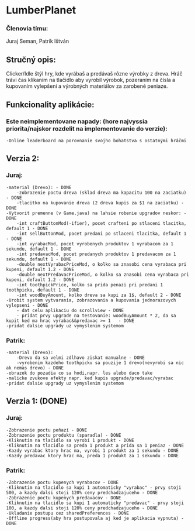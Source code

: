 # LumberPlanet
### Členovia tímu: 
Juraj Seman, Patrik Ištván

## Stručný opis: 
Clicker/Idle štýl hry, kde vyrábaš a predávaš rôzne výrobky z dreva. Hráč trávi čas klikaním na tlačidlo aby vyrobil výrobok, pozeraním na čísla a kupovaním vylepšení a výrobných materiálov za zarobené peniaze.

## Funkcionality aplikácie:
### Este neimplementovane napady: (hore najvyssia priorita/najskor rozdelit na implementovanie do verzie):
    -Online leaderboard na porovnanie svojho bohatstva s ostatnými hráčmi
    
## Verzia 2:
### Juraj:
    -material (Drevo): - DONE
        -zobrazenie poctu dreva (sklad dreva ma kapacitu 100 na zaciatku) - DONE
        -tlacitko na kupovanie dreva (2 dreva kupis za $1 na zaciatku) - DONE
    -Vytvorit premenne (v Game.java) na lahsie robenie upgradov neskor: - DONE
        -int craftButtonMod(-ifier), pocet crafteni po stlaceni tlacitka, default 1 - DONE
        -int sellButtonMod, pocet predani po stlaceni tlacitka, default 1 - DONE
        -int vyrabacMod, pocet vyrobenych produktov 1 vyrabacom za 1 sekundu, default 1 - DONE
        -int predavacMod, pocet predanych produktov 1 predavacom za 1 sekundu, default 1 - DONE
        -double nextVyrabacPriceMod, o kolko sa znasobi cena vyrabaca pri kupeni, default 1.2 - DONE
        -double nextPredavacPriceMod, o kolko sa znasobi cena vyrabaca pri kupeni, default 1.2 - DONE
        -int toothpickPrice, kolko sa prida penazi pri predani 1 toothpicku, default 1 - DONE
        -int woodBuyAmount, kolko dreva sa kupi za 1$, default 2 - DONE
    -Urobit system vytvarania, zobrazovania a kupovania jednorazovych vylepseni - DONE
        - dat celu aplikaciu do scrollview - DONE
        - pridat prvy upgrade na testovanie: woodBuyAmount * 2, da sa kupit ked ma hrac vyrabac&&predavac >= 1   - DONE
    -pridat dalsie upgrady uz vymyslenim systemom
### Patrik:
    -material (Drevo):
        -Drevo da sa velmi zdlhavo ziskat manualne - DONE
        -vyrobenim kazdeho toothpicku sa pouzije 1 drevo(nevyrobi sa nic ak nemas drevo) - DONE
    -obrazok do pozadia co sa hodi,napr. les alebo daco take
    -malicke zvukove efekty napr. ked kupis upgrade/predavac/vyrabac
    -pridat dalsie upgrady uz vymyslenim systemom
    
## Verzia 1: (DONE)
### Juraj:
    -Zobrazenie poctu peňazí - DONE
    -Zobrazenie poctu produktu (sparadla) - DONE
    -Kliknutím na tlačidlo sa vyrobí 1 produkt - DONE
    -Kliknutim na tlacidlo sa preda 1 produkt a prida sa 1 peniaz - DONE
    -Kazdy vyrabac ktory hrac ma, vyrobi 1 produkt za 1 sekundu - DONE
    -Kazdy predavac ktory hrac ma, preda 1 produkt za 1 sekundu - DONE
  
### Patrik:
    -Zobrazenie poctu kupenych vyrabacov - DONE
    -Kliknutim na tlacidlo sa kupi 1 automaticky "vyrabac" - prvy stoji 500, a kazdy dalsi stoji 120% ceny predchadzajuceho - DONE
    -Zobrazenie poctu kupenych predavacov - DONE
    -Kliknutim na tlacidlo sa kupi 1 automaticky "predavac" - prvy stoji 100, a kazdy dalsi stoji 120% ceny predchadzajuceho - DONE
    -Ukladanie postupu cez sharedPreferences - DONE
    -Offline progress(aby hra postupovala aj ked je aplikacia vypnuta) - DONE

